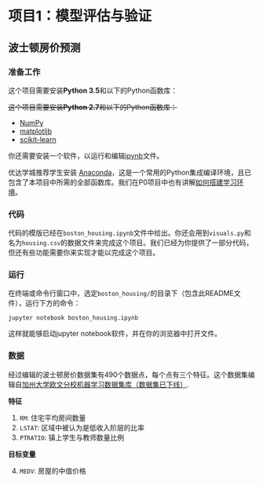 # 项目1：模型评估与验证
## 波士顿房价预测

### 准备工作

这个项目需要安装**Python 3.5**和以下的Python函数库：

~~这个项目需要安装**Python 2.7**和以下的Python函数库：~~

- [NumPy](http://www.numpy.org/)
- [matplotlib](http://matplotlib.org/)
- [scikit-learn](http://scikit-learn.org/stable/)

你还需要安装一个软件，以运行和编辑[ipynb](http://jupyter.org/)文件。

优达学城推荐学生安装 [Anaconda](https://www.continuum.io/downloads)，这是一个常用的Python集成编译环境，且已包含了本项目中所需的全部函数库。我们在P0项目中也有讲解[如何搭建学习环境](https://github.com/nd009/titanic_survival_exploration/blob/master/README.md)。

### 代码

代码的模版已经在`boston_housing.ipynb`文件中给出。你还会用到`visuals.py`和名为`housing.csv`的数据文件来完成这个项目。我们已经为你提供了一部分代码，但还有些功能需要你来实现才能以完成这个项目。

### 运行

在终端或命令行窗口中，选定`boston_housing/`的目录下（包含此README文件），运行下方的命令：

```jupyter notebook boston_housing.ipynb```

这样就能够启动jupyter notebook软件，并在你的浏览器中打开文件。

### 数据

经过编辑的波士顿房价数据集有490个数据点，每个点有三个特征。这个数据集编辑自[加州大学欧文分校机器学习数据集库（数据集已下线）](https://archive.ics.uci.edu/ml/datasets.html).

**特征**

1. `RM`: 住宅平均房间数量
2. `LSTAT`: 区域中被认为是低收入阶层的比率
3. `PTRATIO`: 镇上学生与教师数量比例

**目标变量**

4. `MEDV`: 房屋的中值价格